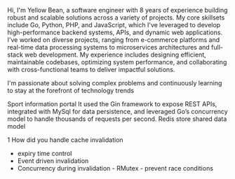 Hi, I'm Yellow Bean, a software engineer with 8 years of experience building robust and scalable solutions across a variety of projects. 
My core skillsets include Go, Python, PHP, and JavaScript, which I've leveraged to develop high-performance backend systems, APIs, and dynamic web applications. 
I've worked on diverse projects, ranging from e-commerce platforms and real-time data processing systems to microservices architectures and full-stack web development. 
My experience includes designing efficient, maintainable codebases, optimizing system performance, and collaborating with cross-functional teams to deliver impactful solutions. 

I'm passionate about solving complex problems and continuously learning to stay at the forefront of technology trends

Sport information portal
It used the Gin framework to expose REST APIs, integrated with MySql for data persistence, and leveraged Go’s concurrency model to handle thousands of requests per second.
Redis store shared data model

1 How did you handle cache invalidation
- expiry time control
- Event driven invalidation
- Concurrency during invalidation - RMutex - prevent race conditions